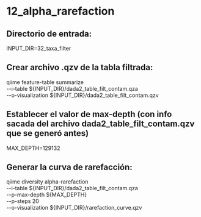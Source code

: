 # 12_alpha_rarefaction

## Directorio de entrada:
INPUT_DIR=32_taxa_filter 

## Crear archivo .qzv de la tabla filtrada:
qiime feature-table summarize \
  --i-table ${INPUT_DIR}/dada2_table_filt_contam.qza \
  --o-visualization ${INPUT_DIR}/dada2_table_filt_contam.qzv

## Establecer el valor de max-depth (con info sacada del archivo dada2_table_filt_contam.qzv que se generó antes)
MAX_DEPTH=129132

## Generar la curva de rarefacción:
qiime diversity alpha-rarefaction \
  --i-table ${INPUT_DIR}/dada2_table_filt_contam.qza \
  --p-max-depth ${MAX_DEPTH} \
  --p-steps 20 \
  --o-visualization ${INPUT_DIR}/rarefaction_curve.qzv
